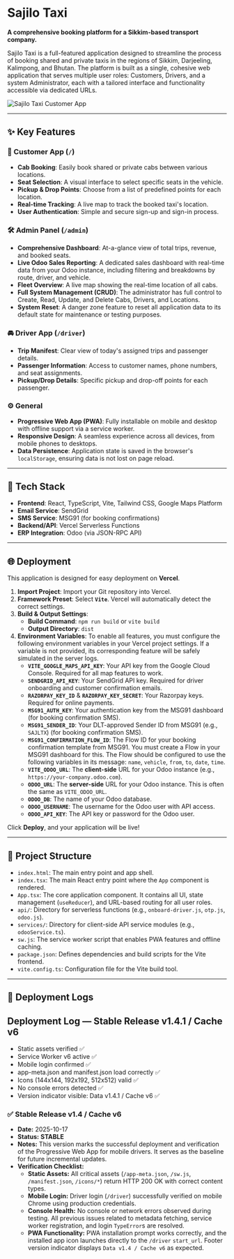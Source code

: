 # Sajilo Taxi

**A comprehensive booking platform for a Sikkim-based transport company.**

Sajilo Taxi is a full-featured application designed to streamline the process of booking shared and private taxis in the regions of Sikkim, Darjeeling, Kalimpong, and Bhutan. The platform is built as a single, cohesive web application that serves multiple user roles: Customers, Drivers, and a system Administrator, each with a tailored interface and functionality accessible via dedicated URLs.

![Sajilo Taxi Customer App](https://storage.googleapis.com/project-screenshots/sajilo-taxi-screenshot.png)

---

## ✨ Key Features

### 👤 Customer App (`/`)
- **Cab Booking**: Easily book shared or private cabs between various locations.
- **Seat Selection**: A visual interface to select specific seats in the vehicle.
- **Pickup & Drop Points**: Choose from a list of predefined points for each location.
- **Real-time Tracking**: A live map to track the booked taxi's location.
- **User Authentication**: Simple and secure sign-up and sign-in process.

### 🛠️ Admin Panel (`/admin`)
- **Comprehensive Dashboard**: At-a-glance view of total trips, revenue, and booked seats.
- **Live Odoo Sales Reporting**: A dedicated sales dashboard with real-time data from your Odoo instance, including filtering and breakdowns by route, driver, and vehicle.
- **Fleet Overview**: A live map showing the real-time location of all cabs.
- **Full System Management (CRUD)**: The administrator has full control to Create, Read, Update, and Delete Cabs, Drivers, and Locations.
- **System Reset**: A danger zone feature to reset all application data to its default state for maintenance or testing purposes.

### 🚘 Driver App (`/driver`)
- **Trip Manifest**: Clear view of today's assigned trips and passenger details.
- **Passenger Information**: Access to customer names, phone numbers, and seat assignments.
- **Pickup/Drop Details**: Specific pickup and drop-off points for each passenger.

### ⚙️ General
- **Progressive Web App (PWA)**: Fully installable on mobile and desktop with offline support via a service worker.
- **Responsive Design**: A seamless experience across all devices, from mobile phones to desktops.
- **Data Persistence**: Application state is saved in the browser's `localStorage`, ensuring data is not lost on page reload.

---

## 🚀 Tech Stack

- **Frontend**: React, TypeScript, Vite, Tailwind CSS, Google Maps Platform
- **Email Service**: SendGrid
- **SMS Service**: MSG91 (for booking confirmations)
- **Backend/API**: Vercel Serverless Functions
- **ERP Integration**: Odoo (via JSON-RPC API)

---

## 🌐 Deployment

This application is designed for easy deployment on **Vercel**.

1.  **Import Project**: Import your Git repository into Vercel.
2.  **Framework Preset**: Select **`Vite`**. Vercel will automatically detect the correct settings.
3.  **Build & Output Settings**:
    - **Build Command**: `npm run build` or `vite build`
    - **Output Directory**: `dist`
4.  **Environment Variables**: To enable all features, you must configure the following environment variables in your Vercel project settings. If a variable is not provided, its corresponding feature will be safely simulated in the server logs.
    - **`VITE_GOOGLE_MAPS_API_KEY`**: Your API key from the Google Cloud Console. Required for all map features to work.
    - **`SENDGRID_API_KEY`**: Your SendGrid API key. Required for driver onboarding and customer confirmation emails.
    - **`RAZORPAY_KEY_ID`** & **`RAZORPAY_KEY_SECRET`**: Your Razorpay keys. Required for online payments.
    - **`MSG91_AUTH_KEY`**: Your authentication key from the MSG91 dashboard (for booking confirmation SMS).
    - **`MSG91_SENDER_ID`**: Your DLT-approved Sender ID from MSG91 (e.g., `SAJLTX`) (for booking confirmation SMS).
    - **`MSG91_CONFIRMATION_FLOW_ID`**: The Flow ID for your booking confirmation template from MSG91. You must create a Flow in your MSG91 dashboard for this. The Flow should be configured to use the following variables in its message: `name`, `vehicle`, `from`, `to`, `date`, `time`.
    - **`VITE_ODOO_URL`**: The **client-side** URL for your Odoo instance (e.g., `https://your-company.odoo.com`).
    - **`ODOO_URL`**: The **server-side** URL for your Odoo instance. This is often the same as `VITE_ODOO_URL`.
    - **`ODOO_DB`**: The name of your Odoo database.
    - **`ODOO_USERNAME`**: The username for the Odoo user with API access.
    - **`ODOO_API_KEY`**: The API key or password for the Odoo user.

Click **Deploy**, and your application will be live!

---

## 📂 Project Structure

-   `index.html`: The main entry point and app shell.
-   `index.tsx`: The main React entry point where the `App` component is rendered.
-   `App.tsx`: The core application component. It contains all UI, state management (`useReducer`), and URL-based routing for all user roles.
-   `api/`: Directory for serverless functions (e.g., `onboard-driver.js`, `otp.js`, `odoo.js`).
-   `services/`: Directory for client-side API service modules (e.g., `odooService.ts`).
-   `sw.js`: The service worker script that enables PWA features and offline caching.
-   `package.json`: Defines dependencies and build scripts for the Vite frontend.
-   `vite.config.ts`: Configuration file for the Vite build tool.

---

## 🚀 Deployment Logs

## Deployment Log — Stable Release v1.4.1 / Cache v6
- Static assets verified ✅
- Service Worker v6 active ✅
- Mobile login confirmed ✅
- app-meta.json and manifest.json load correctly ✅
- Icons (144x144, 192x192, 512x512) valid ✅
- No console errors detected ✅
- Version indicator visible: Data v1.4.1 / Cache v6 ✅

### ✅ Stable Release v1.4 / Cache v6
*   **Date:** 2025-10-17
*   **Status:** **STABLE**
*   **Notes:** This version marks the successful deployment and verification of the Progressive Web App for mobile drivers. It serves as the baseline for future incremental updates.
*   **Verification Checklist:**
    *   **Static Assets:** All critical assets (`/app-meta.json`, `/sw.js`, `/manifest.json`, `/icons/*`) return HTTP 200 OK with correct content types.
    *   **Mobile Login:** Driver login (`/driver`) successfully verified on mobile Chrome using production credentials.
    *   **Console Health:** No console or network errors observed during testing. All previous issues related to metadata fetching, service worker registration, and login `TypeError`s are resolved.
    *   **PWA Functionality:** PWA installation prompt works correctly, and the installed app icon launches directly to the `/driver` `start_url`. Footer version indicator displays `Data v1.4 / Cache v6` as expected.